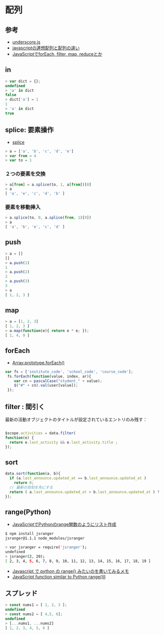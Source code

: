 # 配列

## 参考

- [underscore.js](../underscore)
- [javascriptの連想配列と配列の違い](http://qiita.com/katsukii/items/168bee174073ae7ec7e4)
- [JavaScriptでforEach, filter, map, reduceとか](http://qiita.com/itagakishintaro/items/29e301f3125760b81302)

## in

~~~js
> var dict = {};
undefined
> 'a' in dict
false
> dict['a'] = 1
1
> 'a' in dict
true
~~~

## splice: 要素操作

- [splice](https://developer.mozilla.org/ja/docs/Web/JavaScript/Reference/Global_Objects/Array/splice)

~~~js
> a = ['a', 'b', 'c', 'd', 'e']
> var from = 4
> var to = 1
~~~

### ２つの要素を交換

~~~js
> a[from] = a.splice(to, 1, a[from])[0]
> a
[ 'a', 'e', 'c', 'd', 'b' ]
~~~

### 要素を移動挿入

~~~js
> a.splice(to, 0, a.splice(from, 1)[0])
> a
[ 'a', 'b', 'e', 'c', 'd' ]
~~~

## push

~~~js
> a = []
[]
> a.push(1)
1
> a.push(2)
2
> a.push(3)
3
> a
[ 1, 2, 3 ]

~~~

## map

~~~js
> a = [1, 2, 3]
[ 1, 2, 3 ]
> a.map(function(e){ return e * e; });
[ 1, 4, 9 ]
~~~

## forEach

- [Array.prototype.forEach()](https://developer.mozilla.org/ja/docs/Web/JavaScript/Reference/Global_Objects/Array/forEach)

~~~js
var fs = ['institute_code', 'school_code', 'course_code'];
 fs.forEach(function(value, index, ar){
    var cn = pascalCase("student_" + value);   
    $("#" + cn).val(user[value]);
 });
~~~

## filter : 間引く

最新の活動オブジェクトのタイトルが設定されているエントリのみ残す：

~~~js

$scope.activities = data.filter(
function(e) {
  return e.last_activity && e.last_activity.title ;
});
~~~

## sort

~~~js
data.sort(function(a, b){
  if (a.last_announce.updated_at == b.last_announce.updated_at )
    return 0;
  // 最新の告知を先にする
  return ( a.last_announce.updated_at > b.last_announce.updated_at ) ? -1 : 1;
});
~~~

## range(Python)

- [JavaScriptでPythonのrange関数のようにリスト作成](http://qiita.com/zuzu/items/d2befdb1e02506d11513)

~~~bash
$ npm install jsranger
jsranger@1.1.1 node_modules/jsranger
~~~

~~~bash
> var jsranger = require('jsranger');
undefined
> jsranger(2, 20);
[ 2, 3, 4, 5, 6, 7, 8, 9, 10, 11, 12, 13, 14, 15, 16, 17, 18, 19 ]
~~~

- [Javascript で python の range() みたいのを書いてみるメモ](http://cortyuming.hateblo.jp/entry/20131223/p2)
- [JavaScript function similar to Python range()ll](http://stackoverflow.com/questions/8273047/javascript-function-similar-to-python-range/8273091#8273091)


## スプレッド

~~~js
> const nums1 = [ 1, 2, 3 ];
undefined
> const nums2 = [ 4,5, 6];
undefined
> [...nums1, ...nums2]
[ 1, 2, 3, 4, 5, 6 ]
~~~

